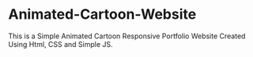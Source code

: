 # Animated-Cartoon-Website
This is a Simple Animated Cartoon Responsive Portfolio Website Created Using Html, CSS and Simple JS.
